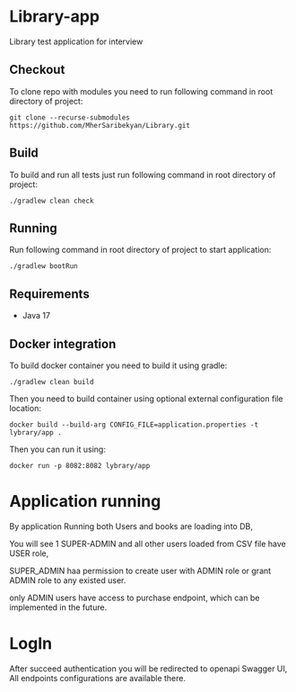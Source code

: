 # Library-app

Library test application for interview

## Checkout
To clone repo with modules you need to run following command in root directory of project:

```shell
git clone --recurse-submodules https://github.com/MherSaribekyan/Library.git
```

## Build

To build and run all tests just run following command in root directory of project:
```shell
./gradlew clean check
```

## Running

Run following command in root directory of project to start application:
```shell
./gradlew bootRun
```

## Requirements

- Java 17

## Docker integration

To build docker container you need to build it using gradle:

```shell
./gradlew clean build
```

Then you need to build container using optional external configuration file location:
```shell
docker build --build-arg CONFIG_FILE=application.properties -t lybrary/app .
```

Then you can run it using:
```shell
docker run -p 8082:8082 lybrary/app
```

# Application running

By application Running both Users and books are loading into DB,

You will see 1 SUPER-ADMIN and all other users loaded from CSV file have USER role,

SUPER_ADMIN haa permission to create user with ADMIN role or grant ADMIN role to any existed user.

only ADMIN users have access to purchase endpoint, which can be implemented in the future.

# LogIn

After succeed authentication you will be redirected to openapi Swagger UI,
All endpoints configurations are available there.





